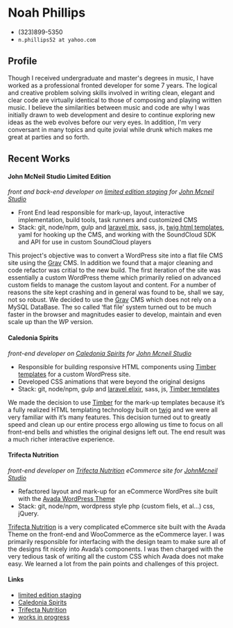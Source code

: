 # Noah Phillips

* (323)899-5350
* `n.phillips52 at yahoo.com`

## Profile

Though I received undergraduate and master's degrees in music, I have worked as a professional fronted developer for some 7 years.  The logical and creative problem solving skills involved in writing clean, elegant and clear code are virtually identical to those of composing and playing written music.  I believe the similarities between music and code are why I was initially drawn to web development and desire to continue exploring new ideas as the web evolves before our very eyes.  In addition, I'm very conversant in many topics and quite jovial while drunk which makes me great at parties and so forth.

## Recent Works

#### John McNeil Studio Limited Edition

*front and back-end developer on [limited edition staging](http://le-grav-test.jmsdevelop.com/) for [John Mcneil Studio](http://www.johnmcneilstudio.com)*

* Front End lead responsible for mark-up, layout, interactive implementation, build tools, task runners and customized CMS
* Stack: git, node/npm, gulp and [laravel mix](https://github.com/JeffreyWay/laravel-mix), sass, js, [twig html templates](http://twig.sensiolabs.org/), yaml for hooking up the CMS, and working with the SoundCloud SDK and API for use in custom SoundCloud players

This project's objective was to convert a WordPress site into a flat file CMS site using the [Grav](https://getgrav.org/) CMS.  In addition we found that a major cleaning and code refactor was critial to the new build. The first iteration of the site was essentially a custom WordPress theme which primarily relied on advanced custom fields to manage the custom layout and content.  For a number of reasons the site kept crashing and in general was found to be, shall we say, not so robust.  We decided to use the [Grav](https://getgrav.org/) CMS which does not rely on a MySQL DataBase.  The so called ‘flat file’ system turned out to be much faster in the browser and magnitudes easier to develop, maintain and even scale up than the WP version.

#### Caledonia Spirits

*front-end developer on [Caledonia Spirits](http://caledoniaspirits.com/) for [John Mcneil Studio](http://www.johnmcneilstudio.com)*

* Responsible for building responsive HTML components using [Timber templates](https://github.com/timber/timber) for a custom WordPress site.
* Developed CSS animations that were beyond the original designs
* Stack: git, node/npm, gulp and [laravel elixir](https://github.com/laravel/elixir), sass, js, [Timber templates](https://github.com/timber/timber)

We made the decision to use [Timber](https://github.com/timber/timber) for the mark-up templates because it’s a fully realized HTML templating technology built on [twig](http://twig.sensiolabs.org/) and we were all very familiar with it’s many features.  This decision turned out to greatly speed and clean up our entire process ergo allowing us time to focus on all front-end bells and whistles the original designs left out.  The end result was a much richer interactive experience.

#### Trifecta Nutrition

*front-end developer on [Trifecta Nutrition](https://www.trifectanutrition.com/) eCommerce site for [JohnMcneil Studio](http://www.johnmcneilstudio.com)*

* Refactored layout and mark-up for an eCommerce WordPres site built with the [Avada WordPress Theme](https://avada.theme-fusion.com/)
* Stack: git, node/npm, wordpress style php (custom fiels, et al...) css, jQuery.

[Trifecta Nutrition](https://www.trifectanutrition.com/) is a very complicated eCommerce site built with the Avada Theme on the front-end and WooCommerce as the eCommerce layer.  I was primarily responsible for interfacing with the design team to make sure all of the designs fit nicely into Avada’s components.  I was then charged with the very tedious task of writing all the custom CSS which Avada does not make easy.  We learned a lot from the pain points and challenges of this project.


#### Links

* [limited edition staging](http://le-grav-test.jmsdevelop.com/)
* [Caledonia Spirits](http://caledoniaspirits.com/)
* [Trifecta Nutrition](https://www.trifectanutrition.com/)
* [works in progress](https://github.com/noahphillips)

